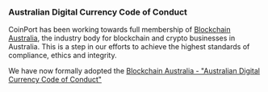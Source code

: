 ﻿### Australian Digital Currency Code of Conduct
CoinPort has been working towards full membership of <a href="https://blockchainaustralia.org/">Blockchain Australia</a>, the industry body for blockchain and crypto businesses in Australia. This is a step in our efforts to achieve the highest standards of compliance, ethics and integrity.

We have now formally adopted the <a href="https://blockchainaustralia.org/wp-content/uploads/2021/10/Code-of-Conduct-October-2021.pdf">Blockchain Australia - "Australian Digital Currency Code of Conduct"</a>
